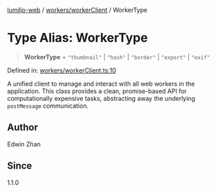 [lumilio-web](../../../modules.md) / [workers/workerClient](../index.md) / WorkerType

# Type Alias: WorkerType

> **WorkerType** = `"thumbnail"` \| `"hash"` \| `"border"` \| `"export"` \| `"exif"`

Defined in: [workers/workerClient.ts:10](https://github.com/EdwinZhanCN/Lumilio-Photos/blob/5a9be158f2088be7556fada16832ccc8d88ac157/web/src/workers/workerClient.ts#L10)

A unified client to manage and interact with all web workers in the application.
This class provides a clean, promise-based API for computationally expensive tasks,
abstracting away the underlying `postMessage` communication.

## Author

Edwin Zhan

## Since

1.1.0
